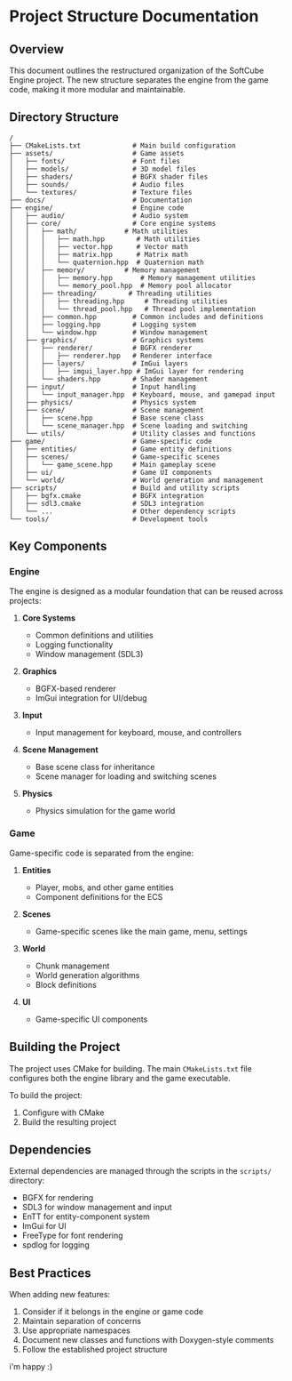# Project Structure Documentation

## Overview

This document outlines the restructured organization of the SoftCube Engine project. The new structure separates the
engine from the game code, making it more modular and maintainable.

## Directory Structure

```
/
├── CMakeLists.txt             # Main build configuration
├── assets/                    # Game assets
│   ├── fonts/                 # Font files
│   ├── models/                # 3D model files
│   ├── shaders/               # BGFX shader files
│   ├── sounds/                # Audio files
│   └── textures/              # Texture files
├── docs/                      # Documentation
├── engine/                    # Engine code
│   ├── audio/                 # Audio system
│   ├── core/                  # Core engine systems
│   │   ├── math/            # Math utilities
│   │   │   ├── math.hpp        # Math utilities
│   │   │   ├── vector.hpp      # Vector math
│   │   │   ├── matrix.hpp      # Matrix math
│   │   │   └── quaternion.hpp  # Quaternion math
│   │   ├── memory/          # Memory management
│   │   │   ├── memory.hpp       # Memory management utilities
│   │   │   └── memory_pool.hpp  # Memory pool allocator
│   │   ├── threading/        # Threading utilities
│   │   │   ├── threading.hpp     # Threading utilities
│   │   │   └── thread_pool.hpp   # Thread pool implementation
│   │   ├── common.hpp         # Common includes and definitions
│   │   ├── logging.hpp        # Logging system
│   │   └── window.hpp         # Window management
│   ├── graphics/              # Graphics systems
│   │   ├── renderer/          # BGFX renderer
│   │   │   ├── renderer.hpp   # Renderer interface
│   │   ├── layers/            # ImGui layers
│   │   │   ├── imgui_layer.hpp # ImGui layer for rendering
│   │   └── shaders.hpp        # Shader management
│   ├── input/                 # Input handling
│   │   └── input_manager.hpp  # Keyboard, mouse, and gamepad input
│   ├── physics/               # Physics system
│   ├── scene/                 # Scene management
│   │   ├── scene.hpp          # Base scene class
│   │   └── scene_manager.hpp  # Scene loading and switching
│   └── utils/                 # Utility classes and functions
├── game/                      # Game-specific code
│   ├── entities/              # Game entity definitions
│   ├── scenes/                # Game-specific scenes
│   │   └── game_scene.hpp     # Main gameplay scene
│   ├── ui/                    # Game UI components
│   └── world/                 # World generation and management
├── scripts/                   # Build and utility scripts
│   ├── bgfx.cmake             # BGFX integration
│   ├── sdl3.cmake             # SDL3 integration
│   └── ...                    # Other dependency scripts
└── tools/                     # Development tools
```

## Key Components

### Engine

The engine is designed as a modular foundation that can be reused across projects:

1. **Core Systems**
    - Common definitions and utilities
    - Logging functionality
    - Window management (SDL3)

2. **Graphics**
    - BGFX-based renderer
    - ImGui integration for UI/debug

3. **Input**
    - Input management for keyboard, mouse, and controllers

4. **Scene Management**
    - Base scene class for inheritance
    - Scene manager for loading and switching scenes

5. **Physics**
    - Physics simulation for the game world

### Game

Game-specific code is separated from the engine:

1. **Entities**
    - Player, mobs, and other game entities
    - Component definitions for the ECS

2. **Scenes**
    - Game-specific scenes like the main game, menu, settings

3. **World**
    - Chunk management
    - World generation algorithms
    - Block definitions

4. **UI**
    - Game-specific UI components

## Building the Project

The project uses CMake for building. The main `CMakeLists.txt` file configures both the engine library and the game
executable.

To build the project:

1. Configure with CMake
2. Build the resulting project

## Dependencies

External dependencies are managed through the scripts in the `scripts/` directory:

- BGFX for rendering
- SDL3 for window management and input
- EnTT for entity-component system
- ImGui for UI
- FreeType for font rendering
- spdlog for logging

## Best Practices

When adding new features:

1. Consider if it belongs in the engine or game code
2. Maintain separation of concerns
3. Use appropriate namespaces
4. Document new classes and functions with Doxygen-style comments
5. Follow the established project structure

i'm happy :)